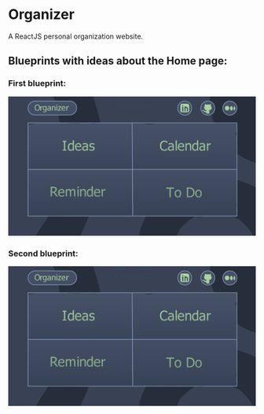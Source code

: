 # Organizer
A ReactJS personal organization website.
## Blueprints with ideas about the Home page:

### First blueprint:
<img src="https://raw.githubusercontent.com/JulioSergioFS/Organizer/main/Organizer%20-%20Home%20Blueprint.jpg"/>

### Second blueprint:
<img src="https://raw.githubusercontent.com/JulioSergioFS/Organizer/main/Organizer%20-%20Home%202nd%20Blueprint.jpg"/>
